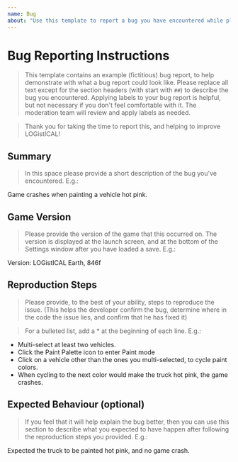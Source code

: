```yaml
---
name: Bug
about: "Use this template to report a bug you have encountered while playing LOGistICAL."
---
```


# Bug Reporting Instructions

> This template contains an example (fictitious) bug report, to help demonstrate with what a bug report could look like.
> Please replace all text except for the section headers (with start with `##`) to describe the bug you encountered.
> Applying labels to your bug report is helpful, but not necessary if you don't feel comfortable with it. The moderation team will review and apply labels as needed.

> Thank you for taking the time to report this, and helping to improve LOGistICAL!

## Summary

> In this space please provide a short description of the bug you've encountered. E.g.:

Game crashes when painting a vehicle hot pink.

## Game Version

> Please provide the version of the game that this occurred on. The version is displayed at the launch screen, and at the bottom of the Settings window after you have loaded a save. E.g.:

Version: LOGistICAL Earth, 846f

## Reproduction Steps

> Please provide, to the best of your ability, steps to reproduce the issue. (This helps the developer confirm the bug, determine where in the code the issue lies, and confirm that he has fixed it)

> For a bulleted list, add a * at the beginning of each line. E.g.:

* Multi-select at least two vehicles.
* Click the Paint Palette icon to enter Paint mode
* Click on a vehicle other than the ones you multi-selected, to cycle paint colors.
* When cycling to the next color would make the truck hot pink, the game crashes.

## Expected Behaviour (optional)

> If you feel that it will help explain the bug better, then you can use this section to describe what you expected to have happen after following the reproduction steps you provided. E.g.:

Expected the truck to be painted hot pink, and no game crash.
